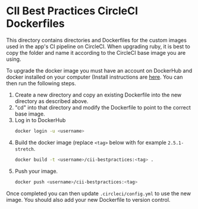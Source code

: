 # CII Best Practices CircleCI Dockerfiles

This directory contains directories and Dockerfiles for the custom
images used in the app's CI pipeline on CircleCI.  When upgrading ruby,
it is best to copy the folder and name it according to the CircleCI base
image you are using.

To upgrade the docker image you must have an account on DockerHub and docker
installed on your computer (Install instructions are
[here](https://docs.docker.com/install/). You can then run the following steps.

1. Create a new directory and copy an existing Dockerfile into the new
   directory as described above.
2. "cd" into that directory and modify the Dockerfile
   to point to the correct base image.
3. Log in to DockerHub
    ~~~~sh
    docker login -u <username>
    ~~~~
4. Build the docker image (replace `<tag>` below with for example
   `2.5.1-stretch`.
    ~~~~sh
    docker build -t <username>/cii-bestpractices:<tag> .
    ~~~~
5. Push your image.
    ~~~~sh
    docker push <username>/cii-bestpractices:<tag>
    ~~~~

Once completed you can then update `.circleci/config.yml` to use the new image.
You should also add your new Dockerfile to version control.
